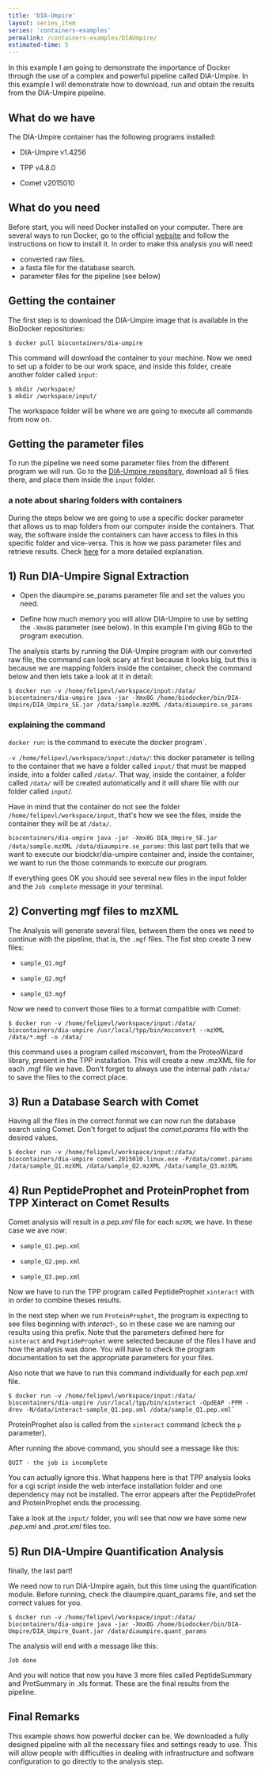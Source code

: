 ```yaml
---
title: 'DIA-Umpire'
layout: series_item
series: 'containers-examples'
permalink: /containers-examples/DIAUmpire/
estimated-time: 5
---
```


In this example I am going to demonstrate the importance of Docker through the use of a complex and powerful pipeline called DIA-Umpire. In this example I will demonstrate how to download, run and obtain the results from the DIA-Umpire pipeline.

## What do we have

The DIA-Umpire container has the following programs installed:

* DIA-Umpire v1.4256

* TPP v4.8.0

* Comet v2015010

## What do you need

Before start, you will need Docker installed on your computer. There are several ways to run Docker, go to the official [website](https://docs.docker.com/installation/) and follow the instructions on how to install it.
In order to make this analysis you will need:

* converted raw files.
* a fasta file for the database search.
* parameter files for the pipeline (see below)

## Getting the container

The first step is to download the DIA-Umpire image that is available in the BioDocker repositories:

~~~
$ docker pull biocontainers/dia-umpire
~~~

This command will download the container to your machine. Now we need to set up a folder to be our work space, and inside this folder, create another folder called `input`:

~~~
$ mkdir /workspace/
$ mkdir /workspace/input/
~~~

The workspace folder will be where we are going to execute all commands from now on.

## Getting the parameter files

To run the pipeline we need some parameter files from the different program we will run. Go to the [DIA-Umpire repository](https://github.com/BioContainers/containers/tree/master/dia-umpire/2.1.2/input), download all 5 files there, and place them inside the `input` folder.

### a note about sharing folders with containers

During the steps below we are going to use a specific docker parameter that allows us to map folders from our computer inside the containers. That way, the software inside the containers can have access to files in this specific folder and vice-versa. This is how we pass parameter files and retrieve results. Check [here](https://github.com/BioDocker/biodocker/wiki/Using-input--and-Output-files) for a more detailed explanation.

## 1) Run DIA-Umpire Signal Extraction

* Open the diaumpire.se_params parameter file and set the values you need.

* Define how much memory you will allow DIA-Umpire to use by setting the `-Xmx8G` parameter (see below). In this example I'm giving 8Gb to the program execution.

The analysis starts by running the DIA-Umpire program with our converted raw file, the command can look scary at first because it looks big, but this is because we are mapping folders inside the container, check the command below and then lets take a look at it in detail:

~~~
$ docker run -v /home/felipevl/workspace/input:/data/ biocontainers/dia-umpire java -jar -Xmx8G /home/biodocker/bin/DIA-Umpire/DIA_Umpire_SE.jar /data/sample.mzXML /data/diaumpire.se_params
~~~

### explaining the command

`docker run`: is the command to execute the docker program`.

`-v /home/felipevl/workspace/input:/data/`: this docker parameter is telling to the container that we have a folder called `input/` that must be mapped inside, into a folder called `/data/`. That way, inside the container, a folder called `/data/` will be created automatically and it will share file with our folder called `input`/.

Have in mind that the container do not see the folder `/home/felipevl/workspace/input`, that's how we see the files, inside the container they will be at `/data/`.

`biocontainers/dia-umpire java -jar -Xmx8G DIA_Umpire_SE.jar /data/sample.mzXML /data/diaumpire.se_params`: this last part tells that we want to execute our biodckr/dia-umpire container and, inside the container, we want to run the those commands to execute our program.

If everything goes OK you should see several new files in the input folder and the `Job complete` message in your terminal.


## 2) Converting mgf files to mzXML

The Analysis will generate several files, between them the ones we need to continue with the pipeline, that is, the `.mgf` files. The fist step create 3 new files:

* `sample_Q1.mgf`

* `sample_Q2.mgf`

* `sample_Q3.mgf`

Now we need to convert those files to a format compatible with Comet:

~~~
$ docker run -v /home/felipevl/workspace/input:/data/ biocontainers/dia-umpire /usr/local/tpp/bin/msconvert --mzXML /data/*.mgf -o /data/
~~~

this command uses a program called msconvert, from the ProteoWizard library, present in the TPP installation. This will create a new .mzXML file for each .mgf file we have. Don't forget to always use the internal path `/data/` to save the files to the correct place.

## 3) Run a Database Search with Comet

Having all the files in the correct format we can now run the database search using Comet. Don't forget to adjust the _comet.params_ file with the desired values.

~~~
$ docker run -v /home/felipevl/workspace/input:/data/ biocontainers/dia-umpire comet.2015010.linux.exe -P/data/comet.params /data/sample_Q1.mzXML /data/sample_Q2.mzXML /data/sample_Q3.mzXML
~~~

## 4) Run PeptideProphet and ProteinProphet from TPP Xinteract on Comet Results

Comet analysis will result in a _pep.xml_ file for each `mzXML` we have. In these case we ave now:

* `sample_Q1.pep.xml`

* `sample_Q2.pep.xml`

* `sample_Q3.pep.xml`

Now we have to run the TPP program called PeptideProphet `xinteract` with  in order to combine theses results.

In the next step when we run `ProteinProphet`, the program is expecting to see files beginning with _interact-_, so in these case we are naming our results using this prefix. Note that the parameters defined here for `xinteract` and `PeptideProphet` were selected because of the files I have and how the analysis was done. You will have to check the program documentation to set the appropriate parameters for your files.

Also note that we have to run this command individually for each _pep.xml_ file.

~~~
$ docker run -v /home/felipevl/workspace/input:/data/ biocontainers/dia-umpire /usr/local/tpp/bin/xinteract -OpdEAP -PPM -drev -N/data/interact-sample_Q1.pep.xml /data/sample_Q1.pep.xml`
~~~

ProteinProphet also is called from the `xinteract` command (check the `p` parameter).

After running the above command, you should see a message like this:

~~~
QUIT - the job is incomplete
~~~

You can actually ignore this. What happens here is that TPP analysis looks for a cgi script inside the web interface installation folder and one dependency may not be installed. The error appears after the PeptideProfet and ProteinProphet ends the processing.

Take a look at the `input/` folder, you will see that now we have some new _.pep.xml_ and _.prot.xml_ files too.


## 5) Run DIA-Umpire Quantification Analysis

finally, the last part!

We need now to run DIA-Umpire again, but this time using the quantification module. Before running, check the diaumpire.quant_params file, and set the correct values for you.

~~~
$ docker run -v /home/felipevl/workspace/input:/data/ biocontainers/dia-umpire java -jar -Xmx8G /home/biodocker/bin/DIA-Umpire/DIA_Umpire_Quant.jar /data/diaumpire.quant_params
~~~

The analysis will end with a message like this:

`Job done`

And you will notice that now you have 3 more files called PeptideSummary and ProtSummary in .xls format. These are the final results from the pipeline.

## Final Remarks

This example shows how powerful docker can be. We downloaded a fully designed pipeline with all the necessary files and settings ready to use. This will allow people with difficulties in dealing with infrastructure and software configuration to go directly to the analysis step.

